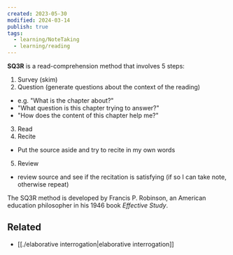 ```yaml
---
created: 2023-05-30
modified: 2024-03-14
publish: true
tags:
  - learning/NoteTaking
  - learning/reading
---
```


**SQ3R** is a read-comprehension method that involves 5 steps:
1. Survey (skim)
2. Question (generate questions about the context of the reading)
  - e.g. "What is the chapter about?"
  - "What question is this chapter trying to answer?"
  - "How does the content of this chapter help me?"
3. Read
4. Recite
  - Put the source aside and try to recite in my own words
5. Review
  - review source and see if the recitation is satisfying (if so I can take note, otherwise repeat)

The SQ3R method is developed by Francis P. Robinson, an American education philosopher in his 1946 book _Effective Study_.

## Related
- [[./elaborative interrogation|elaborative interrogation]]